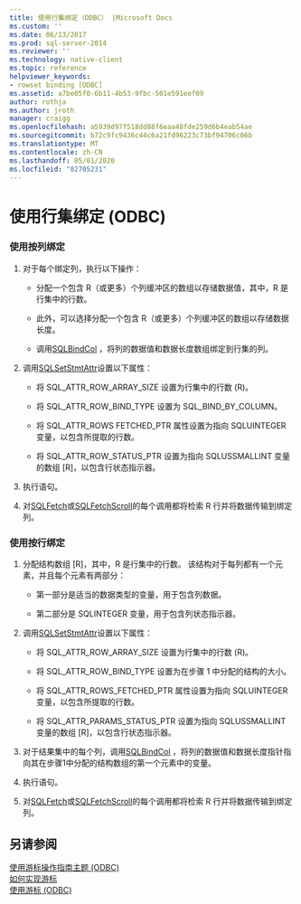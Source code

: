 ```yaml
---
title: 使用行集绑定（ODBC） |Microsoft Docs
ms.custom: ''
ms.date: 06/13/2017
ms.prod: sql-server-2014
ms.reviewer: ''
ms.technology: native-client
ms.topic: reference
helpviewer_keywords:
- rowset binding [ODBC]
ms.assetid: a7be05f0-6b11-4b53-9fbc-501e591eef09
author: rothja
ms.author: jroth
manager: craigg
ms.openlocfilehash: a5939d97f518dd88f6eaa48fde259d6b4eab54ae
ms.sourcegitcommit: b72c9fc9436c44c6a21fd96223c73bf94706c06b
ms.translationtype: MT
ms.contentlocale: zh-CN
ms.lasthandoff: 05/01/2020
ms.locfileid: "82705231"
---
```

# <a name="use-rowset-binding-odbc"></a>使用行集绑定 (ODBC)
    
### <a name="to-use-column-wise-binding"></a>使用按列绑定  
  
1.  对于每个绑定列，执行以下操作：  
  
    -   分配一个包含 R（或更多）个列缓冲区的数组以存储数据值，其中，R 是行集中的行数。  
  
    -   此外，可以选择分配一个包含 R（或更多）个列缓冲区的数组以存储数据长度。  
  
    -   调用[SQLBindCol](../../native-client-odbc-api/sqlbindcol.md) ，将列的数据值和数据长度数组绑定到行集的列。  
  
2.  调用[SQLSetStmtAttr](../../native-client-odbc-api/sqlsetstmtattr.md)设置以下属性：  
  
    -   将 SQL_ATTR_ROW_ARRAY_SIZE 设置为行集中的行数 (R)。  
  
    -   将 SQL_ATTR_ROW_BIND_TYPE 设置为 SQL_BIND_BY_COLUMN。  
  
    -   将 SQL_ATTR_ROWS FETCHED_PTR 属性设置为指向 SQLUINTEGER 变量，以包含所提取的行数。  
  
    -   将 SQL_ATTR_ROW_STATUS_PTR 设置为指向 SQLUSSMALLINT 变量的数组 [R]，以包含行状态指示器。  
  
3.  执行语句。  
  
4.  对[SQLFetch](https://go.microsoft.com/fwlink/?LinkId=58401)或[SQLFetchScroll](../../native-client-odbc-api/sqlfetchscroll.md)的每个调用都将检索 R 行并将数据传输到绑定列。  
  
### <a name="to-use-row-wise-binding"></a>使用按行绑定  
  
1.  分配结构数组 [R]，其中，R 是行集中的行数。 该结构对于每列都有一个元素，并且每个元素有两部分：  
  
    -   第一部分是适当的数据类型的变量，用于包含列数据。  
  
    -   第二部分是 SQLINTEGER 变量，用于包含列状态指示器。  
  
2.  调用[SQLSetStmtAttr](../../native-client-odbc-api/sqlsetstmtattr.md)设置以下属性：  
  
    -   将 SQL_ATTR_ROW_ARRAY_SIZE 设置为行集中的行数 (R)。  
  
    -   将 SQL_ATTR_ROW_BIND_TYPE 设置为在步骤 1 中分配的结构的大小。  
  
    -   将 SQL_ATTR_ROWS_FETCHED_PTR 属性设置为指向 SQLUINTEGER 变量，以包含所提取的行数。  
  
    -   将 SQL_ATTR_PARAMS_STATUS_PTR 设置为指向 SQLUSSMALLINT 变量的数组 [R]，以包含行状态指示器。  
  
3.  对于结果集中的每个列，调用[SQLBindCol](../../native-client-odbc-api/sqlbindcol.md) ，将列的数据值和数据长度指针指向其在步骤1中分配的结构数组的第一个元素中的变量。  
  
4.  执行语句。  
  
5.  对[SQLFetch](https://go.microsoft.com/fwlink/?LinkId=58401)或[SQLFetchScroll](../../native-client-odbc-api/sqlfetchscroll.md)的每个调用都将检索 R 行并将数据传输到绑定列。  
  
## <a name="see-also"></a>另请参阅  
 [使用游标操作指南主题 &#40;ODBC&#41;](using-cursors-how-to-topics-odbc.md)   
 [如何实现游标](../../native-client-odbc-cursors/implementation/how-cursors-are-implemented.md)   
 [使用游标 &#40;ODBC&#41;](use-cursors-odbc.md)  
  
  

